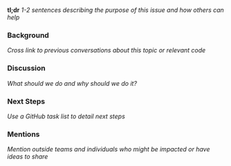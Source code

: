 **tl;dr** _1-2 sentences describing the purpose of this issue and how others can help_

### Background

_Cross link to previous conversations about this topic or relevant code_

### Discussion

_What should we do and why should we do it?_

### Next Steps

_Use a GitHub task list to detail next steps_

### Mentions

_Mention outside teams and individuals who might be impacted or have ideas to share_
